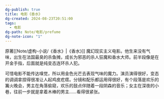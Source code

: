 ```yaml
---
dg-publish: true
title: 电影《香水》
dg-created: 2024-08-23T20:51:00
tags:
  - 电影
dg-path: Note/电影/prefume
dg-note-icon: "1"
---
```

原著[[Note/虚构-小说/《香水》|《香水》]]
魔幻现实主义电影。他生来没有气味，出生在法国最臭的杀鱼摊，成长为邪恶的杀人狂魔和香水大师。前半段像是在开金手指，后面就是纯变态连环杀人犯。

可惜电影不能传达嗅觉，所以用金色光芒去表现气味的魔力。演员演得很好，变态的调调拿捏得很准让人起鸡皮疙瘩。分镜和配乐都运用得很好，有个段落是欢乐的篝火晚会，男主在角落偷窥，欢乐的鼓点伴随着一段阴森的音乐；女主在深夜的小巷，往前一步就是拿着木棒的男主……看得很紧张。
